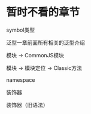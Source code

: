 # 暂时不看的章节

symbol类型

泛型一章前面所有相关的泛型介绍

模块 -> CommonJS模块

模块 -> 模块定位 -> Classic方法

namespace

装饰器

装饰器（旧语法）
